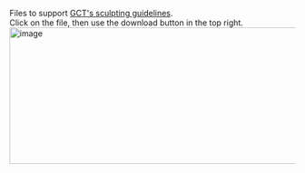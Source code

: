 Files to support [GCT's sculpting guidelines](https://link.gctstudios.com/sculpting).  
Click on the file, then use the download button in the top right.  
<img width="892" height="241" alt="image" src="https://github.com/user-attachments/assets/690c015e-acc7-4117-8242-6a01d5fc8ddd" />
